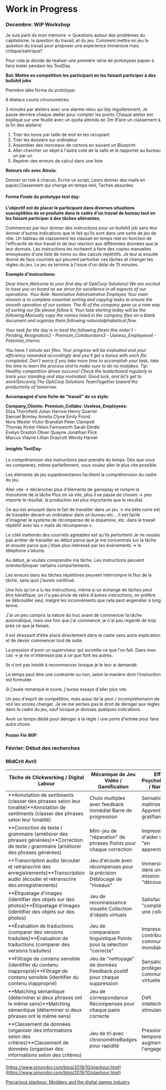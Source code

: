 # Work in Progress

### Decembre: WiP Workshop

Je suis parti de mon mémoire -> Questions autour des problèmes du capitalisme, la question du travail, et du jeu. Comment mettre en jeu la question du travail pour proposer une experience immersive mais critique/satirique?

Pour cela je décide de réaliser une première série de prototypes papier à faire tester pendant les TestDay

**But: Mettre en compétition les participant en les faisant participer à des bullshit jobs**

Première idée forme du prototype:

6 Ateliers courts chronométrés:

3 minutes par ateliers avec une alarme relou qui bip régulièrement, Je passe derrière chaque atelier pour compter les points Chaque atelier est expliqué sur une feuille avec un quota attendu en 3m (Faire un classement à la fin des ateliers)

1. Trier les noms par taille de mot en les recopiant
2. Trier les dossiers sur ordinateur
3. Assembler des morceaux de cartons en suivant un Blueprint
4. Aller chercher un objet à l'autre coté de la salle et le rapporter au bureau un par un
5. Repérer des erreurs de calcul dans une liste

**Retours rdv avec Alexia:**

Donner un role à chacun, Ecrire un script, Leurs donner des mails en papier,Classement qui change en temps réel, Taches absurdes

#### Forme Finale du prototype test day:

**L'objectif est de placer le participant dans diverses situations susceptibles de se produire dans le cadre d'un travail de bureau tout en les faisant participer à des tâches aliénantes.**

Commencez par leur donner des instructions pour un bullshit job sans leur donner d'autres indications que le fait qu'ils sont dans une sorte de jeu de rôle. Un tableau de classement les classait en temps réel en fonction de l'efficacité de leur travail et de leur réaction aux différentes données que je leur donnais. Les instructions les incitaient à faire des copies manuelles ennuyeuses d'une liste de noms ou des calculs répétitifs. Je leur ai ensuite donné de faux courriels qui peuvent perturber ces tâches et changer les règles du jeu. Le jeu se termine à l'issue d'un délai de 15 minutes.



**Exemple d'instructions:**

*Dear Intern,Welcome to your first day at OptiCorp Solutions! We are excited to have you on board as we strive for excellence in all aspects of our operations. Your Role: Nominative Administrative Employee Your main mission is to complete essential sorting and copying tasks to ensure the smooth operation of our system. The AI of the company gave us a new way of sorting our file please follow it. Your task starting today will be the following:Manually copy the names listed in the company files on a blank document and organize them following naturalalphabetical flow.*

*Your task for the day is to treat the following filesin this order:1 - Pending_Resignation2 - Premium_Collaborators3 - Useless_Employees4 - Potential_Interns*

*You have 1 minute per files. Your progress will be evaluated and your efficiency rewarded accordingly and you’ll get a bonus with each file completed. Don’t worry if you take more time to accomplish your task, take the time to learn the process and to make sure to do no mistakes. Tip: Healthy competition drives success! Check the leaderboard regularly to track your standing and stay motivated. Good luck, and let’s get to work!Sincerely,The OptiCorp Solutions TeamTogether toward the productivity of tomorrow.*

**Accompagné d'une fiche de "travail" de ce style:**

**Company_Clients:**				**Premium_Collabs:**					**Useless_Employees:**  
Eliza Thornfield					Julian Harrow							Henry Quarrel  
Samuel Brimley					Amelia Clyne							Emily Frond  
Nora Wexler						Victor Brandish						Peter Clampett  
Thomas Kinter						Helen Farnsworth					Sarah Dindle  
Evelyn Draston					Oliver Quayne							Jonathan Flick  
Marcus Vlayne						Lillian Draycott						Wendy Harnet

#### Insights TestDay:

La compréhension des instructions peut prendre du temps. Dès que vous les comprenez, même partiellement, vous voulez aller le plus vite possible.

Les éléments de jeu supplémentaires facilitent la compréhension du cadre du jeu.

Aller vite -> déclencher plus d'éléments de gameplay et rompre la monotonie de la tâche Plus on va vite, plus il se passe de choses -> peu importe le résultat, la production est plus importante que le résultat.

Ce qui est amusant dans le fait de travailler dans un jeu -> ma bête noire est de travailler devant un ordinateur dans un bureau etc... Il est facile d'imaginer le système de récompense de la dopamine, etc. dans le travail répétitif avec les « mails de récompense ».

Le côté inattendu des courriels agréables est qu'ils perturbent Je ne voulais pas arrêter de travailler au début parce que je me concentrais sur la tâche et ensuite parce que j'étais plus intéressé par les événements -> le téléphone s'allume.

Au début, je voulais comprendre ma tâche. Les instructions peuvent orienter/bloquer certains comportements.

Les erreurs dans les tâches répétitives peuvent interrompre le flux de la tâche, sans quoi j'aurais continué.

Une fois qu'on a lu les instructions, même si un échange de tâches peut être bénéfique, on n'a pas envie de relire d'autres instructions, on préfère se débrouiller seul, malgré les inconvénients que cela peut engendrer à long terme.

J'ai un peu compris la nature du truc avant de commencer la tâche automatique, mais une fois que j'ai commencé, je n'ai pas regardé de trop près ce que je faisais.

Il est stressant d'être placé directement dans le cadre sans autre explication et de devoir commencer tout de suite.

La pression d'avoir un superviseur qui surveille ce que l'on fait.  Dans mon cas -> je ne m'intéresse pas à ce que font les autres.

Ils n'ont pas hésité à recommencer lorsque je le leur ai demandé.

Le temps peut être une contrainte ou non, selon la manière dont l'instruction est formulée.

Si j'avais remarqué le score, j'aurais essayé d'aller plus vite.

Un peu d'esprit de compétition, mais aussi de la peur / incompréhension de voir les scores changer.  Je ne me sentais pas le droit de déroger aux règles dans le cadre du jeu, sauf lorsque je donnais quelques indications.

Avoir un temps dédié pour déroger à la règle / une porte d'entrée pour faire autre chose.

#### Poster Fin WiP:

### Février: Début des recherches



























































### MidCrit Avril





| **Tâche de Clickworking / Digital Labour**                                                                                                     | **Mécanique de Jeu Vidéo / Gamification**                              | **Effet Psychologique / Narratif**                   | **Exploitation Cachée**                            |
| ---------------------------------------------------------------------------------------------------------------------------------------------- | ---------------------------------------------------------------------- | ---------------------------------------------------- | -------------------------------------------------- |
| **Annotation de sentiments (classer des phrases selon leur tonalité)**Annotation de sentiments (classer des phrases selon leur tonalité)       | Choix multiples avec feedback immédiat Barre de progression            | Sensation de maîtrise Apprentissage gratifiant       | Entraînement d'IA pour modération ou marketing     |
| **Correction de texte / grammaire (améliorer des phrases générées)**Correction de texte / grammaire (améliorer des phrases générées)           | Mini-jeu de "réparation" de phrases Points pour chaque correction      | Impression d'aider une IA "en apprentissage"         | Amélioration gratuite de modèles linguistiques     |
| **Transcription audio (écouter et retranscrire des enregistrements)**Transcription audio (écouter et retranscrire des enregistrements)         | Jeu d'écoute avec récompenses pour la précision Déblocage de "niveaux" | Immersion dans une mission "découverte"              | Formation de systèmes de reconnaissance vocale     |
| **Étiquetage d'images (identifier des objets sur des photos)**Étiquetage d'images (identifier des objets sur des photos)                       | Jeu de reconnaissance visuelle Collection d'objets virtuels            | Satisfaction de "compléter" une collection           | Entraînement de systèmes de vision par ordinateur  |
| **Évaluation de traductions (comparer des versions traduites)**Évaluation de traductions (comparer des versions traduites)                     | Jeu de comparaison linguistique Points pour la sélection "correcte"    | Impression de contribuer à la communication mondiale | Amélioration de services de traduction automatique |
| **Filtrage de contenu sensible (identifier du contenu inapproprié)**Filtrage de contenu sensible (identifier du contenu inapproprié)           | Jeu de "nettoyage" de données Feedback positif pour chaque suppression | Sensation de protéger une communauté virtuelle       | Modération de contenu sans soutien psychologique   |
| **Matching sémantique (déterminer si deux phrases ont le même sens)**Matching sémantique (déterminer si deux phrases ont le même sens)         | Jeu de correspondance Récompenses pour chaque paire correcte           | Défi intellectuel stimulant                          | Raffinement de moteurs de recherche ou chatbots    |
| **Classement de données (organiser des informations selon des critères)**Classement de données (organiser des informations selon des critères) | Jeu de tri avec chronomètreBadges pour rapidité                        | Pression temporelle augmentant l'engagement          | Organisation de données pour des bases d'IA        |



[https://www.simondor.com/blog/2019/10/playbour.html](https://www.simondor.com/blog/2019/10/playbour.html)

[Precarious playbour: Modders and the digital games industry](https://scholar.google.com/scholar?cluster=14521262651973775503&hl=en&oi=scholarr)

